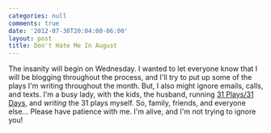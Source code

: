 ```yaml
---
categories: null
comments: true
date: '2012-07-30T20:04:00-06:00'
layout: post
title: Don't Hate Me In August
---
```


The insanity will begin on Wednesday. I wanted to let everyone know that I will be blogging throughout the process, and I'll try to put up some of the plays I'm writing throughout the month. But, I also might ignore emails, calls, and texts. I'm a busy lady, with the kids, the husband, running [31 Plays/31 Days](http://31plays31days.com), and *writing* the 31 plays myself. So, family, friends, and everyone else... Please have patience with me. I'm alive, and I'm not trying to ignore you!